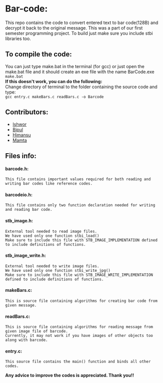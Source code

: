 # Bar-code:
This repo contains the code to convert entered text to bar code(128B) and decrypt it back to the original message. This was a part of our first semester programming project.
To build just make sure you include stbi libraries too.

## To compile the code:
You can just type make.bat in the terminal (for gcc) or just open the make.bat file and it should create an exe file with the name BarCode.exe  
```make.bat```  
**If this doesn't work, you can do the following:**  
Change directory of terminal to the folder containing the source code and type:  
 ```gcc entry.c makeBars.c readBars.c -o Barcode```

## Contributors:
- [Ishwor](https://github.com/optimistic-ish)
- [Bipul](https://github.com/bipul018)
- [Himansu](https://github.com/itmaybehimm)
- [Mamta](https://github.com/Mamata-Maharjan)

## Files info:

#### barcode.h:
	This file contains important values required for both reading and writing bar codes like reference codes.

#### barcodeio.h:
	This file contains only two function declaration needed for writing and reading bar code.

#### stb_image.h:
	External tool needed to read image files.
	We have used only one function stbi_load()
	Make sure to include this file with STB_IMAGE_IMPLEMENTATION defined to include definitions of functions.

#### stb_image_write.h:
	External tool needed to write image files.
	We have used only one function stbi_write_jpg()
	Make sure to include this file with STB_IMAGE_WRITE_IMPLEMENTATION defined to include definitions of functions.

#### makeBars.c:
	This is source file containing algorithms for creating bar code from given message.

#### readBars.c:
	This is source file containing algorithms for reading message from given image file of barcode.
	Currently, it may not work if you have images of other objects too along with barcode.

#### entry.c:
	This source file contains the main() function and binds all other codes.

**Any advice to improve the codes is appreciated. Thank you!!**
